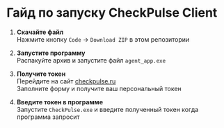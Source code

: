 # Гайд по запуску CheckPulse Client

1. **Скачайте файл**  
   Нажмите кнопку `Code` → `Download ZIP` в этом репозитории

2. **Запустите программу**  
   Распакуйте архив и запустите файл `agent_app.exe`

3. **Получите токен**  
   Перейдите на сайт [checkpulse.ru](https://checkpulse.ru)  
   Заполните форму и получите ваш персональный токен

4. **Введите токен в программе**  
   Запустите `CheckPulse.exe` и введите полученный токен когда программа запросит
